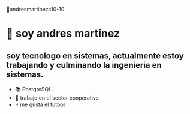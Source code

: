 👋andresmartinezc10-10

# 👋 soy andres martinez  

##  soy tecnologo en sistemas, actualmente estoy trabajando y culminando la ingenieria en sistemas.
- 📚 PostgreSQL.
- 🔭 trabajo en el sector cooperativo
- ⚡ me gusta el futbol
  



